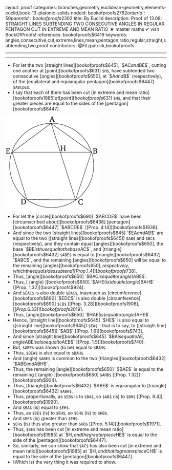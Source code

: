 layout: proof
categories: branches,geometry,euclidean-geometry,elements-euclid,book-13-platonic-solids
nodeid: bookofproofs$2762
orderid: 50
parentid: bookofproofs$2302
title: By Euclid
description:  Proof of 13.08: STRAIGHT LINES SUBTENDING TWO CONSECUTIVE ANGLES IN REGULAR PENTAGON CUT IN EXTREME AND MEAN RATIO &#9733; master maths &#10004; visit BookOfProofs!
references: bookofproofs$6419
keywords: angles,consecutive,cut,extreme,lines,mean,pentagon,ratio,regular,straight,subtending,two,proof
contributors: @Fitzpatrick,bookofproofs

---


---



* For let the two [straight lines][bookofproofs$645], `$AC$` and `$BE$`, cutting one another at [point][bookofproofs$631] `$H$`, have subtended two consecutive [angles][bookofproofs$650], at `$A$` and `$B$` (respectively), of the [equilateral and equiangular pentagon][bookofproofs$6447] `$ABCDE$`.
* I say that each of them has been cut [in extreme and mean ratio][bookofproofs$1985] at [point][bookofproofs$631] `$H$`, and that their greater pieces are equal to the sides of the [pentagon][bookofproofs$6447].

![fig08e](https://github.com/bookofproofs/bookofproofs.github.io/blob/main/_sources/_assets/images/euclid/Book13/fig08e.png?raw=true)

* For let the [circle][bookofproofs$690] `$ABCDE$` have been [circumscribed about][bookofproofs$6438] [pentagon][bookofproofs$6447] `$ABCDE$` [[Prop. 4.14]][bookofproofs$1938].
* And since the two [straight lines][bookofproofs$645] `$EA$` and `$AB$` are equal to the two ([straight lines][bookofproofs$645]) `$AB$` and `$BC$` (respectively), and they contain equal [angles][bookofproofs$650], the base `$BE$` is thus equal to the base `$AC$`, and [triangle][bookofproofs$6432] `$ABE$` is equal to [triangle][bookofproofs$6432] `$ABC$`, and the remaining [angles][bookofproofs$650] will be equal to the remaining [angles][bookofproofs$650], respectively, which the equal sides subtend [[Prop. 1.4]][bookofproofs$738].
* Thus, [angle][bookofproofs$650] `$BAC$` is equal to (angle) `$ABE$`.
* Thus, [ (angle) ][bookofproofs$650] `$AHE$` (is) double (angle) `$BAH$` [[Prop. 1.32]][bookofproofs$924].
* And `$EAC$` is also double `$BAC$`, inasmuch as [circumference][bookofproofs$690] `$EDC$` is also double [circumference][bookofproofs$690] `$CB$` [[Prop. 3.28]][bookofproofs$1908], [[Prop. 6.33]][bookofproofs$2019].
* Thus, [angle][bookofproofs$650] `$HAE$` (is) equal to (angle) `$AHE$`.
* Hence, [straight line][bookofproofs$645] `$HE$` is also equal to ([straight line][bookofproofs$645]) `$EA$` - that is to say, to ([straight line][bookofproofs$645]) `$AB$` [[Prop. 1.6]][bookofproofs$743].
* And since [straight line][bookofproofs$645] `$BA$` is equal to `$AE$`, angle `$ABE$` is also equal to `$AEB$` [[Prop. 1.5]][bookofproofs$740].
* But, `$ABE$` was shown (to be) equal to `$BAH$`.
* Thus, `$BEA$` is also equal to `$BAH$`.
* And (angle) `$ABE$` is common to the two [triangles][bookofproofs$6432] `$ABE$` and `$ABH$`.
* Thus, the remaining [angle][bookofproofs$650] `$BAE$` is equal to the remaining [ (angle) ][bookofproofs$650] `$AHB$` [[Prop. 1.32]][bookofproofs$924].
* Thus, [triangle][bookofproofs$6432] `$ABE$` is equiangular to [triangle][bookofproofs$6432] `$ABH$`.
* Thus, proportionally, as `$EB$` is to `$BA$`, so `$AB$` (is) to `$BH$` [[Prop. 6.4]][bookofproofs$1990].
* And `$BA$` (is) equal to `$EH$`.
* Thus, as `$BE$` (is) to `$EH$`, so `$EH$` (is) to `$HB$`.
* And `$BE$` (is) greater than `$EH$`.
* `$EH$` (is) thus also greater than `$HB$` [[Prop. 5.14]][bookofproofs$1971].
* Thus, `$BE$` has been cut [in extreme and mean ratio][bookofproofs$1985] at `$H$`, and the greater piece `$HE$` is equal to the side of the [pentagon][bookofproofs$6447].
* So, similarly, we can show that `$AC$` has also been cut [in extreme and mean ratio][bookofproofs$1985] at `$H$`, and that its greater piece `$CH$` is equal to the side of the [pentagon][bookofproofs$6447].
* (Which is) the very thing it was required to show.
